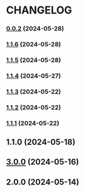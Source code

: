 
# CHANGELOG


### [0.0.2](https://github.com/jinmuyan5393/zh-utils/compare/v1.1.6...v0.0.2) (2024-05-28)

### [1.1.6](https://github.com/jinmuyan5393/zh-utils/compare/v1.1.5...v1.1.6) (2024-05-28)

### [1.1.5](https://github.com/jinmuyan5393/zh-utils/compare/v1.1.4...v1.1.5) (2024-05-28)

### [1.1.4](https://github.com/jinmuyan5393/zh-utils/compare/v1.1.3...v1.1.4) (2024-05-27)

### [1.1.3](https://github.com/jinmuyan5393/zh-utils/compare/v1.1.2...v1.1.3) (2024-05-22)

### [1.1.2](https://github.com/jinmuyan5393/zh-utils/compare/v1.1.1...v1.1.2) (2024-05-22)

### [1.1.1](https://github.com/jinmuyan5393/zh-utils/compare/v1.1.0...v1.1.1) (2024-05-22)

## 1.1.0 (2024-05-18)

## [3.0.0](https://github.com/jinmuyan888/zh-utils/compare/v2.0.0...v3.0.0) (2024-05-16)

## 2.0.0 (2024-05-14)

